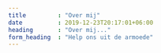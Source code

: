 ```yaml
---
title         : "Over mij"
date          : 2019-12-23T20:17:01+06:00
heading       : "Over mij..."
form_heading  : "Help ons uit de armoede"
---
```


